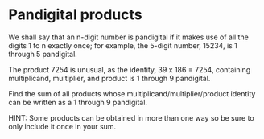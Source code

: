 # Pandigital products

We shall say that an n-digit number is pandigital if it makes use of all the
digits 1 to n exactly once; for example, the 5-digit number, 15234, is 1
through 5 pandigital.

The product 7254 is unusual, as the identity, 39 x 186 = 7254, containing
multiplicand, multiplier, and product is 1 through 9 pandigital.

Find the sum of all products whose multiplicand/multiplier/product identity can
be written as a 1 through 9 pandigital.

HINT: Some products can be obtained in more than one way so be sure to only
include it once in your sum.



                                                                               
                                                                               
                                                                               
                                                           
